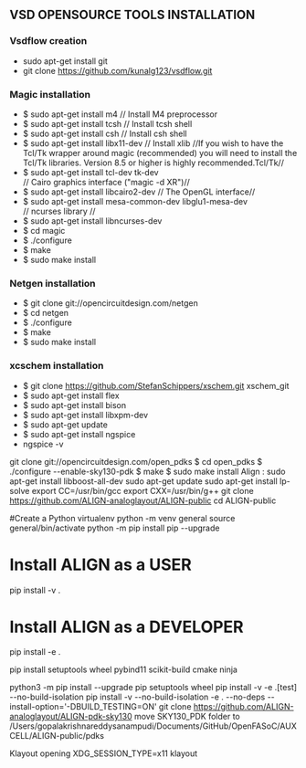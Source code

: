 ## VSD OPENSOURCE TOOLS INSTALLATION  
### Vsdflow creation  
* sudo apt-get install git  
* git clone https://github.com/kunalg123/vsdflow.git
### Magic installation  
* $ sudo apt-get install m4 // Install M4 preprocessor  
* $ sudo apt-get install tcsh // Install tcsh shell  
* $ sudo apt-get install csh // Install csh shell  
* $ sudo apt-get install libx11-dev // Install xlib
//If you wish to have the Tcl/Tk wrapper around magic (recommended) you will need to install the Tcl/Tk libraries. Version 8.5 or higher is highly recommended.Tcl/Tk//  
* $ sudo apt-get install tcl-dev tk-dev  
// Cairo graphics interface ("magic -d XR")//  
* $ sudo apt-get install libcairo2-dev
// The OpenGL interface//  
* $ sudo apt-get install mesa-common-dev libglu1-mesa-dev  
// ncurses library //  
* $ sudo apt-get install libncurses-dev  
* $ cd magic  
* $ ./configure  
* $ make  
* $  sudo make install
### Netgen installation  
* $ git clone git://opencircuitdesign.com/netgen  
* $ cd netgen  
* $ ./configure  
* $  make  
* $  sudo make install
### xcschem installation  
* $ git clone https://github.com/StefanSchippers/xschem.git xschem_git  
* $ sudo apt-get install flex  
* $ sudo apt-get install bison  
* $ sudo apt-get install libxpm-dev
* $ sudo apt-get update  
* $ sudo apt-get install ngspice  
* ngspice -v

git clone git://opencircuitdesign.com/open_pdks
$ cd open_pdks
$	./configure --enable-sky130-pdk
$  make
$  sudo make install
Align :
sudo apt-get install libboost-all-dev
sudo apt-get update
sudo apt-get install lp-solve
export CC=/usr/bin/gcc
export CXX=/usr/bin/g++
git clone https://github.com/ALIGN-analoglayout/ALIGN-public
cd ALIGN-public

#Create a Python virtualenv
python -m venv general
source general/bin/activate
python -m pip install pip --upgrade

# Install ALIGN as a USER
pip install -v .

# Install ALIGN as a DEVELOPER
pip install -e .

pip install setuptools wheel pybind11 scikit-build cmake ninja

python3 -m pip install --upgrade pip setuptools wheel
pip install -v -e .[test] --no-build-isolation
pip install -v --no-build-isolation -e . --no-deps --install-option='-DBUILD_TESTING=ON'
git clone https://github.com/ALIGN-analoglayout/ALIGN-pdk-sky130
move SKY130_PDK folder to /Users/gopalakrishnareddysanampudi/Documents/GitHub/OpenFASoC/AUXCELL/ALIGN-public/pdks



Klayout opening
XDG_SESSION_TYPE=x11 klayout
